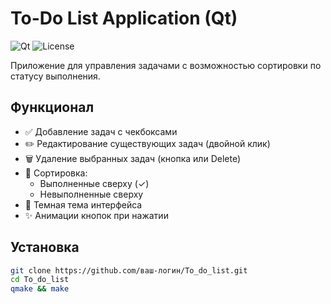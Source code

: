 # To-Do List Application (Qt)

![Qt](https://img.shields.io/badge/Qt-6.5.1-green)
![License](https://img.shields.io/badge/License-MIT-blue)

Приложение для управления задачами с возможностью сортировки по статусу выполнения.

## Функционал

- ✅ Добавление задач с чекбоксами
- ✏️ Редактирование существующих задач (двойной клик)
- 🗑️ Удаление выбранных задач (кнопка или Delete)
- 🔄 Сортировка:
  - Выполненные сверху (✓)
  - Невыполненные сверху
- 🎨 Темная тема интерфейса
- ✨ Анимации кнопок при нажатии

## Установка
```bash
git clone https://github.com/ваш-логин/To_do_list.git
cd To_do_list
qmake && make
```
